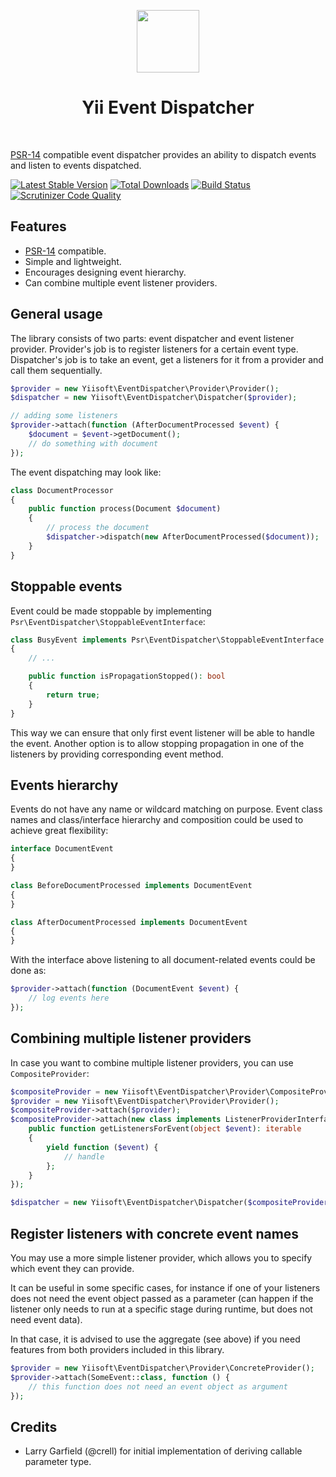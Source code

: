 <p align="center">
    <a href="https://github.com/yiisoft" target="_blank">
        <img src="https://avatars0.githubusercontent.com/u/993323" height="100px">
    </a>
    <h1 align="center">Yii Event Dispatcher</h1>
    <br>
</p>

[PSR-14](http://www.php-fig.org/psr/psr-14/) compatible event dispatcher provides an ability to dispatch events and listen
to events dispatched.

[![Latest Stable Version](https://poser.pugx.org/yiisoft/event-dispatcher/v/stable.png)](https://packagist.org/packages/yiisoft/event-dispatcher)
[![Total Downloads](https://poser.pugx.org/yiisoft/event-dispatcher/downloads.png)](https://packagist.org/packages/yiisoft/event-dispatcher)
[![Build Status](https://travis-ci.com/yiisoft/event-dispatcher.svg?branch=master)](https://travis-ci.com/yiisoft/event-dispatcher)
[![Scrutinizer Code Quality](https://scrutinizer-ci.com/g/yiisoft/event-dispatcher/badges/quality-score.png?b=master)](https://scrutinizer-ci.com/g/yiisoft/event-dispatcher/?branch=master)

## Features

- [PSR-14](http://www.php-fig.org/psr/psr-14/) compatible.
- Simple and lightweight.
- Encourages designing event hierarchy.
- Can combine multiple event listener providers.

## General usage

The library consists of two parts: event dispatcher and event listener provider. Provider's job is to register listeners
for a certain event type. Dispatcher's job is to take an event, get a listeners for it from a provider and call them sequentially.

```php
$provider = new Yiisoft\EventDispatcher\Provider\Provider();
$dispatcher = new Yiisoft\EventDispatcher\Dispatcher($provider);

// adding some listeners
$provider->attach(function (AfterDocumentProcessed $event) {
    $document = $event->getDocument();
    // do something with document
});
```

The event dispatching may look like:

```php
class DocumentProcessor
{
    public function process(Document $document)
    {
        // process the document
        $dispatcher->dispatch(new AfterDocumentProcessed($document));
    }
}
```

## Stoppable events

Event could be made stoppable by implementing `Psr\EventDispatcher\StoppableEventInterface`:

```php
class BusyEvent implements Psr\EventDispatcher\StoppableEventInterface
{
    // ...

    public function isPropagationStopped(): bool
    {
        return true;
    }
}
```

This way we can ensure that only first event listener will be able to handle the event. Another option is
to allow stopping propagation in one of the listeners by providing corresponding event method.

## Events hierarchy

Events do not have any name or wildcard matching on purpose. Event class names and class/interface hierarchy
and composition could be used to achieve great flexibility:

```php
interface DocumentEvent
{
}

class BeforeDocumentProcessed implements DocumentEvent
{
}

class AfterDocumentProcessed implements DocumentEvent
{
}
```

With the interface above listening to all document-related events could be done as:


```php
$provider->attach(function (DocumentEvent $event) {
    // log events here
});
```

## Combining multiple listener providers

In case you want to combine multiple listener providers, you can use `CompositeProvider`:

```php
$compositeProvider = new Yiisoft\EventDispatcher\Provider\CompositeProvider();
$provider = new Yiisoft\EventDispatcher\Provider\Provider();
$compositeProvider->attach($provider);
$compositeProvider->attach(new class implements ListenerProviderInterface {
    public function getListenersForEvent(object $event): iterable
    {
        yield function ($event) {
            // handle 
        };
    }
});

$dispatcher = new Yiisoft\EventDispatcher\Dispatcher($compositeProvider);
```

## Register listeners with concrete event names

You may use a more simple listener provider, which allows you to specify which event they can provide.

It can be useful in some specific cases, for instance if one of your listeners does not need the event 
object passed as a parameter (can happen if the listener only needs to run at a specific stage during 
runtime, but does not need event data).

In that case, it is advised to use the aggregate (see above) if you need features from both providers included
in this library.

```php
$provider = new Yiisoft\EventDispatcher\Provider\ConcreteProvider();
$provider->attach(SomeEvent::class, function () {
    // this function does not need an event object as argument
});
```

## Credits

- Larry Garfield (@crell) for initial implementation of deriving callable parameter type.
